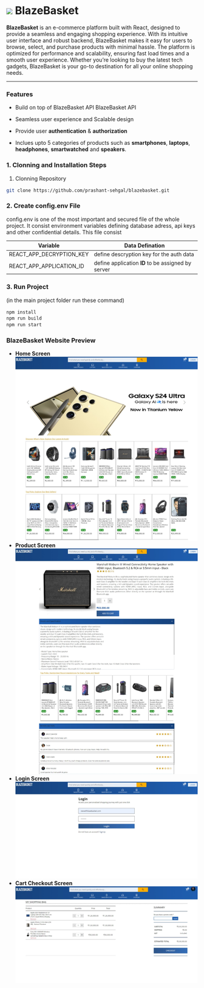 # <img src="/public/favicon.ico"> BlazeBasket

**BlazeBasket** is an e-commerce platform built with React, designed to provide a seamless and engaging shopping experience. With its intuitive user interface and robust backend, BlazeBasket makes it easy for users to browse, select, and purchase products with minimal hassle. The platform is optimized for performance and scalability, ensuring fast load times and a smooth user experience. Whether you’re looking to buy the latest tech gadgets, BlazeBasket is your go-to destination for all your online shopping needs.

---

### Features

- Build on top of BlazeBasket API <a hreh="https://github.com/prashant-sehgal/BlazeBasketApi">BlazeBasket API</a>

- Seamless user experience and Scalable design
- Provide user <strong>authentication</strong> & <strong>authorization</strong>
- Inclues upto 5 categories of products such as <strong>smartphones</strong>, <strong>laptops</strong>, <strong>headphones</strong>, <strong>smartwatched</strong> and <strong>speakers</strong>.

### 1. Clonning and Installation Steps

1. Clonning Repository

```sh
git clone https://github.com/prashant-sehgal/blazebasket.git
```

### 2. Create config.env File

config.env is one of the most important and secured file of the whole project. It consist environment variables defining database adress, api keys and other confidential details.
This file consist

| Variable                 | Data Defination                                       |
| ------------------------ | ----------------------------------------------------- |
| REACT_APP_DECRYPTION_KEY | define descryption key for the auth data              |
| REACT_APP_APPLICATION_ID | define application <b>ID</b> to be assigned by server |

### 3. Run Project

(in the main project folder run these command)

```sh
npm install
npm run build
npm run start
```

### BlazeBasket Website Preview

<ul>

<li>
    <strong>Home Screen</strong>
    <img src="/public/screenshots/Screenshot_21-7-2024_12361_localhost.jpeg">
</li>

<li>
    <strong>Product Screen</strong>
    <img src="/public/screenshots/Screenshot_21-7-2024_123638_localhost.jpeg">
</li>

<li>
    <strong>Login Screen</strong>
    <img src="/public/screenshots/Screenshot_21-7-2024_12376_localhost.jpeg">
</li>

<li>
    <strong>Cart Checkout Screen</strong>
    <img src="/public/screenshots/Screenshot_21-7-2024_123813_localhost.jpeg">
</li>

</ul>
